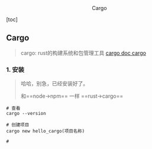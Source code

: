 <center>Cargo</center>



[toc]







## Cargo

> cargo: rust的构建系统和包管理工具 [cargo doc ](https://doc.rust-lang.org/cargo/) [cargo](https://crates.io/)





### 1. 安装

> 哈哈，别急，已经安装好了。
>
> 和==node->npm== 一样  ==rust->cargo==

```shell
# 查看
cargo --version

# 创建项目
cargo new hello_cargo(项目名称)

# 
```











